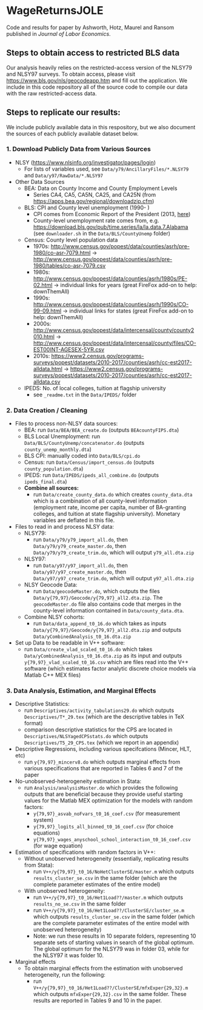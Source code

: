 # WageReturnsJOLE
Code and results for paper by Ashworth, Hotz, Maurel and Ransom published in *Journal of Labor Economics*.

## Steps to obtain access to restricted BLS data
Our analysis heavily relies on the restricted-access version of the NLSY79 and NLSY97 surveys. To obtain access, please visit https://www.bls.gov/nls/geocodeapp.htm and fill out the application. We include in this code repository all of the source code to compile our data with the raw restricted-access data.

## Steps to replicate our results:
We include publicly available data in this respository, but we also document the sources of each publicly available dataset below.

### 1.  Download Publicly Data from Various Sources
- NLSY (https://www.nlsinfo.org/investigator/pages/login)
    - For lists of variables used, see `Data/y79/AncillaryFiles/*.NLSY79` and `Data/y97/RawData/*.NLSY97`
- Other Data Sources
    - BEA: Data on County Income and County Employment Levels	
        * Series CA4, CA5, CA5N, CA25, and CA25N (from https://apps.bea.gov/regional/downloadzip.cfm)
    - BLS: CPI	and County level unemployment (1990- )
        * CPI comes from Economic Report of the President (2013, [here](https://obamawhitehouse.archives.gov/sites/default/files/docs/erp2013/full_2013_economic_report_of_the_president.pdf))
        * County-level unemployment rate comes from, e.g. https://download.bls.gov/pub/time.series/la/la.data.7.Alabama (see `downloader.sh` in the `Data/BLS/CountyUnemp` folder)
    - Census: County level population data	
        * 1970s: http://www.census.gov/popest/data/counties/asrh/pre-1980/co-asr-7079.html -> http://www.census.gov/popest/data/counties/asrh/pre-1980/tables/co-asr-7079.csv
        * 1980s: http://www.census.gov/popest/data/counties/asrh/1980s/PE-02.html -> individual links for years (great FireFox add-on to help: downThemAll)
        * 1990s: http://www.census.gov/popest/data/counties/asrh/1990s/CO-99-09.html -> individual links for states (great FireFox add-on to help: downThemAll)
        * 2000s: http://www.census.gov/popest/data/intercensal/county/county2010.html -> http://www.census.gov/popest/data/intercensal/county/files/CO-EST00INT-AGESEX-5YR.csv
        * 2010s: https://www2.census.gov/programs-surveys/popest/datasets/2010-2017/counties/asrh/cc-est2017-alldata.html -> https://www2.census.gov/programs-surveys/popest/datasets/2010-2017/counties/asrh/cc-est2017-alldata.csv
    - IPEDS: No. of local colleges, tuition at flagship university
        * see `_readme.txt` in the `Data/IPEDS/` folder
### 2. Data Creation / Cleaning
- Files to process non-NLSY data sources:
    * BEA: run `Data/BEA/BEA_create.do` (outputs `BEAcountyFIPS.dta`)
    * BLS Local Unemployment: run `Data/BLS/CountyUnemp/concatenator.do` (outputs `county_unemp_monthly.dta`)
    * BLS CPI: manually coded into `Data/BLS/cpi.do`
    * Census: run `Data/Census/import_census.do` (outputs `county_population.dta`)
    * IPEDS: run `Data/IPEDS/ipeds_all_combine.do` (outputs `ipeds_final.dta`)
    * **Combine all sources:**
        - run `Data/create_county_data.do` which creates `county_data.dta` which is a combination of all county-level information (employment rate, income per capita, number of BA-granting colleges, and tuition at state flagship university). Monetary variables are deflated in this file.
- Files to read in and process NLSY data:
    * NLSY79:
        - run `Data/y79/y79_import_all.do`, then `Data/y79/y79_create_master.do`, then `Data/y79/y79_create_trim.do`, which will output `y79_all.dta.zip`
    * NLSY97:
        - run `Data/y97/y97_import_all.do`, then `Data/y97/y97_create_master.do`, then `Data/y97/y97_create_trim.do`, which will output `y97_all.dta.zip`
    * NLSY Geocode Data:
        - run `Data/geocodeMaster.do`, which outputs the files `Data/y{79,97}/Geocode/y{79,97}_all2.dta.zip`. The `geocodeMaster.do` file also contains code that merges in the county-level information contained in `Data/county_data.dta`.
    * Combine NLSY cohorts:
        - run `Data/data_append_t0_16.do` which takes as inputs `Data/y{79,97}/Geocode/y{79,97}_all2.dta.zip` and outputs `Data/yCombinedAnalysis_t0_16.dta.zip`
- Set up Data to be readable in V++ software:
    - run `Data/create_vlad_scaled_t0_16.do` which takes `Data/yCombinedAnalysis_t0_16.dta.zip` as its input and outputs `y{79,97}_vlad_scaled_t0_16.csv` which are files read into the V++ software (which estimates factor analytic discrete choice models via Matlab C++ MEX files)
### 3. Data Analysis, Estimation, and Marginal Effects
* Descriptive Statistics:
    - run `Descriptives/activity_tabulations29.do` which outputs `Descriptives/T*_29.tex` (which are the descriptive tables in TeX format)
    - comparison descriptive statistics for the CPS are located in `Descriptives/NLSYagedCPSstats.do` which outputs `Descriptives/T5_29_CPS.tex` (which we report in an appendix)
* Descriptive Regressions, including various specifcations (Mincer, HLT, etc)
    - run `y{79,97}_mincerv8.do` which outputs marginal effects from various specifications that are reported in Tables 6 and 7 of the paper
* No-unobserved-heterogeneity estimation in Stata:
    - run `Analysis/analysisMaster.do` which provides the following outputs that are beneficial because they provide useful starting values for the Matlab MEX optimization for the models with random factors: 
        * `y{79,97}_asvab_noFvars_t0_16_coef.csv` (for measurement system)
        * `y{79,97}_logits_all_binned_t0_16_coef.csv` (for choice equations)
        * `y{79,97}_wages_anyschool_school_interaction_t0_16_coef.csv` (for wage equation)
* Estimation of specifications with random factors in V++:
    - Without unobserved heterogeneity (essentially, replicating results from Stata):
        * run `V++/y{79,97}_t0_16/NoHetClusterSE/master.m` which outputs `results_cluster_se.csv` in the same folder (which are the complete parameter estimates of the entire model)
    - With unobserved heterogeneity:
        * run `V++/y{79,97}_t0_16/Het1Load??/master.m` which outputs `results_no_se.csv` in the same folder
        * run `V++/y{79,97}_t0_16/Het1Load??/ClusterSE/cluster_se.m` which outputs `results_cluster_se.csv` in the same folder (which are the complete parameter estimates of the entire model with unobserved heterogeneity)
        * Note: we run these results in 10 separate folders, representing 10 separate sets of starting values in search of the global optimum. The global optimum for the NLSY79 was in folder 03, while for the NLSY97 it was folder 10.
* Marginal effects
    - To obtain marginal effects from the estimation with unobserved heterogeneity, run the following:
        * run `V++/y{79,97}_t0_16/Het1Load??/ClusterSE/mfxExper{29,32}.m` which outputs `mfxExper{29,32}.csv` in the same folder. These results are reported in Tables 9 and 10 in the paper.
